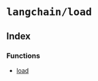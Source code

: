 `langchain/load`
================

Index[​](#index "Direct link to Index")
---------------------------------------

### Functions[​](#functions "Direct link to Functions")

*   [load](/docs/api/load/functions/load)